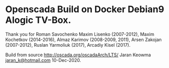 # Openscada Build on Docker Debian9 Alogic TV-Box.
Thank you for Roman Savochenko Maxim Lisenko (2007-2012), Maxim Kochetkov (2014-2016), Almaz Karimov (2008-2009, 2011), Arsen Zakojan (2007-2012), Ruslan Yarmoliuk (2017), Arcadiy Kisel (2017).

Build from source http://oscada.org/oscadaArch/LTS/ 
Jaran Keowma jaran_k@hotmail.com 10-Dec-2020.
